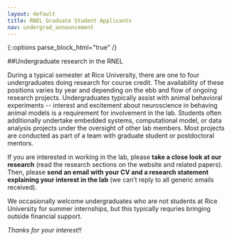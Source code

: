 ```yaml
---
layout: default
title: RNEL Graduate Student Applicants
nav: undergrad_announcement
---
```


{::options parse_block_html="true" /}

<div class="jumbotron">
##Undergraduate research in the RNEL

During a typical semester at Rice University, there are one to four undergraduates doing
research for course credit. The availability of these positions varies by year and depending on
the ebb and flow of ongoing research projects. Undergraduates typically assist with animal
behavioral experiments -- interest and excitement about neuroscience in behaving animal models
is a requirement for involvement in the lab. Students often additionally undertake embedded
systems, computational model, or data analysis projects under the oversight of other lab
members. Most projects are conducted as part of a team with graduate student or postdoctoral
mentors.

If you are interested in working in the lab, please **take a close look at our
research** (read the research sections on the website and related papers).
Then, please **send an email with your CV and a research statement explaining
your interest in the lab** (we can’t reply to all generic emails received).

We occasionally welcome undergraduates who are not students at Rice University for summer
internships, but this typically requries bringing outside financial support. 

_Thanks for your interest!!_

</div>
